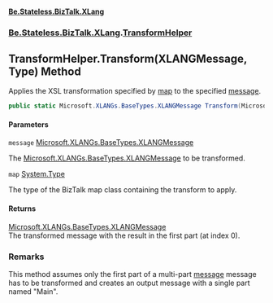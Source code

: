 #### [Be.Stateless.BizTalk.XLang](README.md 'README')
### [Be.Stateless.BizTalk.XLang](Be.Stateless.BizTalk.XLang.md 'Be.Stateless.BizTalk.XLang').[TransformHelper](TransformHelper.md 'Be.Stateless.BizTalk.XLang.TransformHelper')

## TransformHelper.Transform(XLANGMessage, Type) Method

Applies the XSL transformation specified by [map](TransformHelper.Transform(XLANGMessage,Type).md#Be.Stateless.BizTalk.XLang.TransformHelper.Transform(Microsoft.XLANGs.BaseTypes.XLANGMessage,System.Type).map 'Be.Stateless.BizTalk.XLang.TransformHelper.Transform(Microsoft.XLANGs.BaseTypes.XLANGMessage, System.Type).map') to the specified [message](TransformHelper.Transform(XLANGMessage,Type).md#Be.Stateless.BizTalk.XLang.TransformHelper.Transform(Microsoft.XLANGs.BaseTypes.XLANGMessage,System.Type).message 'Be.Stateless.BizTalk.XLang.TransformHelper.Transform(Microsoft.XLANGs.BaseTypes.XLANGMessage, System.Type).message').

```csharp
public static Microsoft.XLANGs.BaseTypes.XLANGMessage Transform(Microsoft.XLANGs.BaseTypes.XLANGMessage message, System.Type map);
```
#### Parameters

<a name='Be.Stateless.BizTalk.XLang.TransformHelper.Transform(Microsoft.XLANGs.BaseTypes.XLANGMessage,System.Type).message'></a>

`message` [Microsoft.XLANGs.BaseTypes.XLANGMessage](https://docs.microsoft.com/en-us/dotnet/api/Microsoft.XLANGs.BaseTypes.XLANGMessage 'Microsoft.XLANGs.BaseTypes.XLANGMessage')

The [Microsoft.XLANGs.BaseTypes.XLANGMessage](https://docs.microsoft.com/en-us/dotnet/api/Microsoft.XLANGs.BaseTypes.XLANGMessage 'Microsoft.XLANGs.BaseTypes.XLANGMessage') to be transformed.

<a name='Be.Stateless.BizTalk.XLang.TransformHelper.Transform(Microsoft.XLANGs.BaseTypes.XLANGMessage,System.Type).map'></a>

`map` [System.Type](https://docs.microsoft.com/en-us/dotnet/api/System.Type 'System.Type')

The type of the BizTalk map class containing the transform to apply.

#### Returns
[Microsoft.XLANGs.BaseTypes.XLANGMessage](https://docs.microsoft.com/en-us/dotnet/api/Microsoft.XLANGs.BaseTypes.XLANGMessage 'Microsoft.XLANGs.BaseTypes.XLANGMessage')  
The transformed message with the result in the first part (at index 0).

### Remarks
This method assumes only the first part of a multi-part [message](TransformHelper.Transform(XLANGMessage,Type).md#Be.Stateless.BizTalk.XLang.TransformHelper.Transform(Microsoft.XLANGs.BaseTypes.XLANGMessage,System.Type).message 'Be.Stateless.BizTalk.XLang.TransformHelper.Transform(Microsoft.XLANGs.BaseTypes.XLANGMessage, System.Type).message') message has to be transformed and
creates an output message with a single part named "Main".